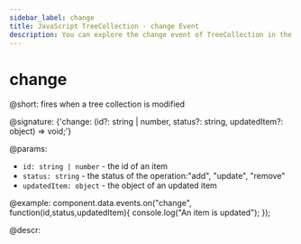 ```yaml
---
sidebar_label: change
title: JavaScript TreeCollection - change Event 
description: You can explore the change event of TreeCollection in the documentation of the DHTMLX JavaScript UI library. Browse developer guides and API reference, try out code examples and live demos, and download a free 30-day evaluation version of DHTMLX Suite.
---
```


# change

@short: fires when a tree collection is modified

@signature: {'change: (id?: string | number, status?: string, updatedItem?: object) => void;'}

@params:
- `id: string | number` - the id of an item
- `status: string` - the status of the operation:"add", "update", "remove"
- `updatedItem: object` - the object of an updated item

@example:
component.data.events.on("change", function(id,status,updatedItem){
    console.log("An item is updated");
});

@descr:
